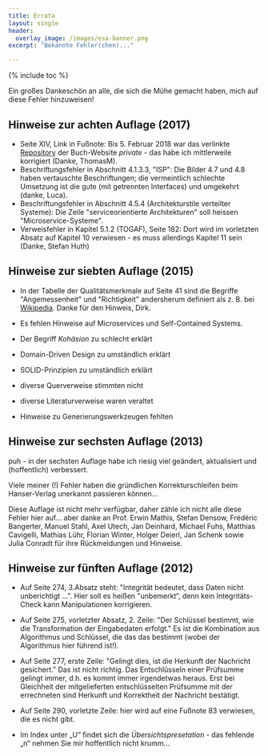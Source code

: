 ```yaml
---
title: Errata
layout: single
header:
  overlay_image: /images/esa-banner.png
excerpt: "Bekannte Fehler(chen)..."

---
```


{% include toc %}

Ein großes Dankeschön an alle, die sich die Mühe gemacht haben, mich auf diese
Fehler hinzuweisen!

## Hinweise zur achten Auflage (2017)

* Seite XIV, Link in Fußnote: Bis 5. Februar 2018 war das verlinkte
[Repository](https://github.com/gernotstarke/esabuch.de-site)
der Buch-Website _private_ - das habe ich mittlerweile korrigiert (Danke, ThomasM).
* Beschriftungsfehler in Abschnitt 4.1.3.3, "ISP": Die Bilder 4.7 und 4.8 haben vertauschte Beschriftungen; die vermeintlich schlechte Umsetzung ist die gute (mit getrennten Interfaces) und umgekehrt (danke, Luca).
* Beschriftungsfehler in Abschnitt 4.5.4 (Architekturstile verteilter Systeme): Die Zeile "serviceorientierte Architekturen" soll heissen "Microservice-Systeme".
* Verweisfehler in Kapitel 5.1.2 (TOGAF), Seite 182: Dort wird im vorletzten Absatz auf Kapitel 10 verwiesen - es muss allerdings Kapitel 11 sein (Danke, Stefan Huth)



## Hinweise zur siebten Auflage (2015)

* In der Tabelle der Qualitätsmerkmale auf Seite 41 sind die Begriffe "Angemessenheit" und "Richtigkeit" andersherum definiert als z. B. bei [Wikipedia](https://de.wikipedia.org/wiki/ISO/IEC_9126). Danke für den Hinweis, Dirk.

* Es fehlen Hinweise auf Microservices und Self-Contained Systems.
* Der Begriff _Kohäsion_ zu schlecht erklärt
* Domain-Driven Design zu umständlich erklärt
* SOLID-Prinzipien zu umständlich erklärt
* diverse Querverweise stimmten nicht
* diverse Literaturverweise waren veraltet
* Hinweise zu Generierungswerkzeugen fehlten


## Hinweise zur sechsten Auflage (2013)
puh - in der sechsten Auflage habe ich riesig viel geändert, aktualisiert und (hoffentlich) verbessert.

Viele meiner (!) Fehler haben die gründlichen Korrekturschleifen beim
Hanser-Verlag unerkannt passieren können...

Diese Auflage ist nicht mehr verfügbar, daher zähle ich nicht alle
diese Fehler hier auf... aber danke an Prof. Erwin Mathis,
Stefan Densow, Frédéric Bangerter, Manuel Stahl, Axel Utech, Jan Deinhard,
Michael Fuhs, Matthias Cavigelli, Mathias Lühr, Florian Winter,
Holger Deierl, Jan Schenk sowie Julia Conradt für ihre Rückmeldungen
und Hinweise.


## Hinweise zur fünften Auflage (2012)

* Auf Seite 274, 3.Absatz steht: "Integrität bedeutet, dass Daten nicht unberichtigt ...". Hier soll es heißen "unbemerkt“, denn kein Integritäts-Check kann Manipulationen korrigieren.
* Auf Seite 275, vorletzter Absatz, 2. Zeile: "Der Schlüssel bestimmt, wie die Transformation der Eingabedaten erfolgt." Es ist die Kombination aus Algorithmus und Schlüssel, die das das bestimmt (wobei der Algorithmus hier führend ist!).
* Auf Seite 277, erste Zeile: "Gelingt dies, ist die Herkunft der Nachricht gesichert." Das ist nicht richtig. Das Entschlüsseln einer Prüfsumme gelingt immer, d.h. es kommt immer irgendetwas heraus. Erst bei Gleichheit der mitgelieferten entschlüsselten Prüfsumme mit der errechneten sind Herkunft und Korrektheit der Nachricht bestätigt.
* Auf Seite 290, vorletzte Zeile: hier wird auf eine Fußnote 83 verwiesen, die es nicht gibt.

* Im Index unter „U“ findet sich die _Übersichtspresetation_ - das fehlende „n“ nehmen Sie mir hoffentlich nicht krumm...
